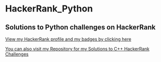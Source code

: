 # HackerRank_Python
Solutions to Python challenges on HackerRank
--

[View my HackerRank profile and my badges by clicking here](https://www.hackerrank.com/govindajithkumar)

[You can also visit my Repository for my Solutions to C++ HackerRank Challenges](https://github.com/govindak-umd/HackerRank_CPP)
